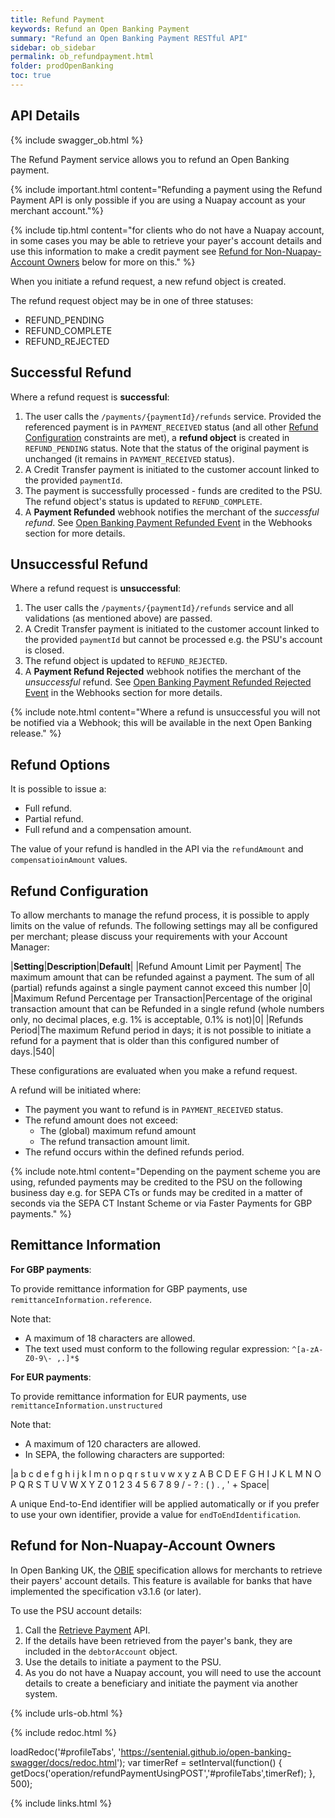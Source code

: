 ```yaml
---
title: Refund Payment
keywords: Refund an Open Banking Payment
summary: "Refund an Open Banking Payment RESTful API"
sidebar: ob_sidebar
permalink: ob_refundpayment.html
folder: prodOpenBanking
toc: true
---
```


## API Details

{% include swagger_ob.html %}

The Refund Payment service allows you to refund an Open Banking payment.

{% include important.html content="Refunding a payment using the Refund Payment API is only possible if you are using a Nuapay account as your merchant account."%}

{% include tip.html content="for clients who do not have a Nuapay account, in some cases you may be able to retrieve your payer's account details and use this information to make a credit payment see [Refund for Non-Nuapay-Account Owners](#refund-for-non-nuapay-account-owners) below for more on this." %}

When you initiate a refund request, a new refund object is created.

The refund request object may be in one of three statuses:

* REFUND_PENDING
* REFUND_COMPLETE
* REFUND_REJECTED

## Successful Refund
Where a refund request is **successful**:

1. The user calls the `/payments/{paymentId}/refunds` service. Provided the referenced payment is in `PAYMENT_RECEIVED` status (and all other [Refund Configuration](ob_refundpayment.html#refund-configuration) constraints are met), a **refund object** is created in `REFUND_PENDING` status. Note that the status of the original payment is unchanged (it remains in `PAYMENT_RECEIVED` status).
1. A Credit Transfer payment is initiated to the customer account linked to the provided `paymentId`.
1. The payment is successfully processed - funds are credited to the PSU. The refund object's status is updated to `REFUND_COMPLETE`.
1. A **Payment Refunded** webhook notifies the merchant of the _successful refund_. See <a href="ob_whrefundcomplete.html">Open Banking Payment Refunded Event</a> in the Webhooks section for more details.

## Unsuccessful Refund
Where a refund request is **unsuccessful**:

1. The user calls the `/payments/{paymentId}/refunds` service and all validations (as mentioned above) are passed.
1. A Credit Transfer payment is initiated to the customer account linked to the provided `paymentId` but cannot be processed e.g. the PSU's account is closed.
1. The refund object is updated to `REFUND_REJECTED`.
1. A **Payment Refund Rejected** webhook notifies the merchant of the _unsuccessful_ refund. See <a href="ob_whrefundrejected.html">Open Banking Payment Refunded Rejected Event</a> in the Webhooks section for more details.

{% include note.html content="Where a refund is unsuccessful you will not be notified via a Webhook; this will be available in the next Open Banking release." %}

## Refund Options

It is possible to issue a:

* Full refund.
* Partial refund.
* Full refund and a compensation amount.

The value of your refund is handled in the API via the `refundAmount` and `compensatioinAmount` values.

## Refund Configuration

To allow merchants to manage the refund process, it is possible to apply limits on the value of refunds.
The following settings may all be configured per merchant; please discuss your requirements with your Account Manager:

|**Setting**|**Description**|**Default**|
|Refund Amount Limit per Payment| The maximum amount that can be refunded against a payment. The sum of all (partial) refunds against a single payment cannot exceed this number |0|
|Maximum Refund Percentage per Transaction|Percentage of the original transaction amount that can be Refunded in a single refund (whole numbers only, no decimal places, e.g. 1% is acceptable, 0.1% is not)|0|
|Refunds Period|The maximum Refund period in days; it is not possible to initiate a refund for a payment that is older than this configured number of days.|540|

These configurations are evaluated when you make a refund request.

A refund will be initiated where:

* The payment you want to refund is in `PAYMENT_RECEIVED` status.
* The refund amount does not exceed:
  * The (global) maximum refund amount
  * The refund transaction amount limit.
* The refund occurs within the defined refunds period.



{% include note.html content="Depending on the payment scheme you are using, refunded payments may be credited to the PSU on the following business day e.g. for SEPA CTs or funds may be credited in a matter of seconds via the SEPA CT Instant Scheme or via Faster Payments for GBP payments." %}

## Remittance Information

**For GBP payments**:

To provide remittance information for GBP payments, use `remittanceInformation.reference`.

Note that:

* A maximum of 18 characters are allowed.
* The text used must conform to the following regular expression: `^[a-zA-Z0-9\- ,.]*$`

**For EUR payments**:

To provide remittance information for EUR payments, use `remittanceInformation.unstructured`

Note that:

* A maximum of 120 characters are allowed.
* In SEPA, the following characters are supported:


|a b c d e f g h i j k l m n o p q r s t u v w x y z A B C D E F G H I J K L M N O P Q R S T U V W X Y Z 0 1 2 3 4 5 6 7 8 9 / - ? : ( ) . , ' + Space|

A unique End-to-End identifier will be applied automatically or if you prefer to use your own identifier, provide a value for `endToEndIdentification`.


## Refund for Non-Nuapay-Account Owners

In Open Banking UK, the <a href="#" data-toggle="tooltip" data-original-title="{{site.data.glossary.obie}}">OBIE</a> specification allows for merchants to retrieve their payers' account details. This feature is available for banks that have implemented the specification v3.1.6 (or later).

To use the PSU account details:
1. Call the [Retrieve Payment](ob_retrievepayment.html) API.
1. If the details have been retrieved from the payer's bank, they are included in the `debtorAccount` object.
1. Use the details to initiate a payment to the PSU.
1. As you do not have a Nuapay account, you will need to use the account details to create a beneficiary and initiate the payment via another system.



{% include urls-ob.html %}

<ul id="profileTabs" class="nav nav-tabs">


</ul>

{% include redoc.html %}

loadRedoc('#profileTabs', 'https://sentenial.github.io/open-banking-swagger/docs/redoc.html');
var timerRef = setInterval(function() { getDocs('operation/refundPaymentUsingPOST','#profileTabs',timerRef); }, 500);


</script>


<div id="mydiv"></div>


</div>



</div>


{% include links.html %}
